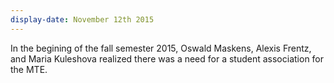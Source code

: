 ```yaml
---
display-date: November 12th 2015
---
```

In the begining of the fall semester 2015, Oswald Maskens, Alexis Frentz, and Maria Kuleshova realized there was a need for a student association for the MTE.